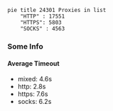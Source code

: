 
```mermaid
pie title 24301 Proxies in list
    "HTTP" : 17551
    "HTTPS": 5803
    "SOCKS" : 4563
```

### Some Info
#### Average Timeout

- mixed: 4.6s
- http: 2.8s
- https: 7.6s
- socks: 6.2s